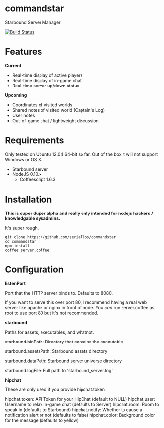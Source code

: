 commandstar
===========

Starbound Server Manager

[![Build Status](https://travis-ci.org/seriallos/commandstar.png)](https://travis-ci.org/seriallos/commandstar)


Features
========

**Current**

* Real-time display of active players
* Real-time display of in-game chat
* Real-time server up/down status

**Upcoming**

* Coordinates of visited worlds
* Shared notes of visited world (Captain's Log)
* User notes
* Out-of-game chat / lightweight discussion

Requirements
============

Only tested on Ubuntu 12.04 64-bit so far.  Out of the box it will not support
Windows or OS X.

* Starbound server
* NodeJS 0.10.x
    * Coffeescript 1.6.3

Installation
============

**This is super duper alpha and really only intended for nodejs hackers /
knowledgable sysadmins.**

It's super rough.

    git clone https://github.com/seriallos/commandstar
    cd commandstar
    npm install
    coffee server.coffee

Configuration
=============

**listenPort**

Port that the HTTP server binds to.  Defaults to 8080.

If you want to serve this over port 80, I recommend having a real web server
like apache or nginx in front of node.  You *can* run server.coffee as root to
use port 80 but it's not recommended.

**starbound**

Paths for assets, executables, and whatnot.

starbound.binPath: Directory that contains the executable

starbound.assetsPath: Starbound assets directory

starbound.dataPath: Starbound server universe directory

starbound.logFile: Full path to 'starbound_server.log'

**hipchat**

These are only used if you provide hipchat.token

hipchat.token: API Token for your HipChat (default to NULL)
hipchat.user: Username to relay in-game chat (defaults to Server)
hipchat.room: Room to speak in (defaults to Starbound)
hipchat.notify: Whether to cause a notification alert or not (defaults to false)
hipchat.color: Background color for the message (defaults to yellow)
